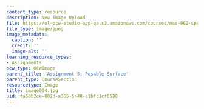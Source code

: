 ```yaml
---
content_type: resource
description: New image Upload
file: https://ol-ocw-studio-app-qa.s3.amazonaws.com/courses/mas-962-special-topics-new-textiles-spring-2010/fa50b2ce002da3655a48c1bfc1cf6588_image004.jpg
file_type: image/jpeg
image_metadata:
  caption: ''
  credit: ''
  image-alt: ''
learning_resource_types:
- Assignments
ocw_type: OCWImage
parent_title: 'Assignment 5: Posable Surface'
parent_type: CourseSection
resourcetype: Image
title: image004.jpg
uid: fa50b2ce-002d-a365-5a48-c1bfc1cf6588
---
```

